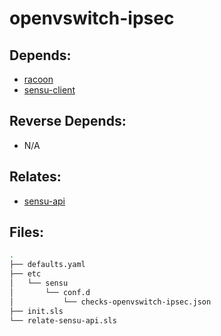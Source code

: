 # openvswitch-ipsec

## Depends:

  -  [racoon](/salt/racoon)
  -  [sensu-client](/salt/sensu-client)

## Reverse Depends:

  -  N/A

## Relates:

  -  [sensu-api](/salt/sensu-api)

## Files:

```bash
.
├── defaults.yaml
├── etc
│   └── sensu
│       └── conf.d
│           └── checks-openvswitch-ipsec.json
├── init.sls
└── relate-sensu-api.sls
```
